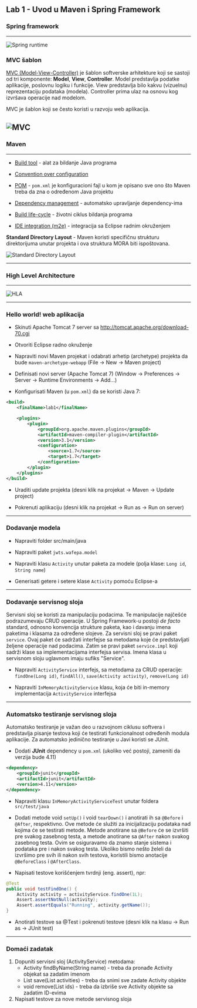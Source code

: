 ## Lab 1 - Uvod u Maven i Spring Framework

### Spring framework
----------------


![Spring runtime](/../images/lab1-begin/images/spring-overview.png?raw=true) 

### MVC šablon

[MVC (Model-View-Controller)](http://en.wikipedia.org/wiki/Model-view-controller) je šablon softverske arhitekture koji se sastoji od tri komponente: **Model**, **View**, **Controller**. 
Model predstavlja podatke aplikacije, poslovnu logiku i funkcije. 
View predstavlja bilo kakvu (vizuelnu) reprezentaciju podataka (modela).
Controller prima ulaz na osnovu kog izvršava operacije nad modelom.


MVC je šablon koji se često koristi u razvoju web aplikacija.


![MVC](http://upload.wikimedia.org/wikipedia/commons/a/a0/MVC-Process.svg) 
----

### Maven
-------------------------


*	[Build tool](http://maven.apache.org/users/index.html) - alat za bildanje Java programa

*	[Convention over configuration](http://maven.apache.org/guides/introduction/introduction-to-the-standard-directory-layout.html)

*	[POM](http://maven.apache.org/pom.html) - `pom.xml` je konfiguracioni fajl u kom je opisano sve ono što Maven treba da zna o određenom Java projektu

*	[Dependency management](http://maven.apache.org/guides/introduction/introduction-to-dependency-mechanism.html) - automatsko upravljanje dependency-ima

*	[Build life-cycle](http://maven.apache.org/guides/introduction/introduction-to-the-lifecycle.html) - životni ciklus bildanja programa

*	[IDE integration (m2e)](https://www.eclipse.org/m2e/) - integracija sa Eclipse radnim okruženjem


**Standard Directory Layout** - Maven koristi specifičnu strukturu direktorijuma unutar projekta i ova struktura MORA biti ispoštovana.

![Standard Directory Layout](http://core0.staticworld.net/images/idge/imported/article/jvw/2005/12/jw-1205-maven1-100156413-orig.gif)

----

### High Level Architecture
-----------------------


![HLA](/../images/images/hla.png)

----

### Hello world! web aplikacija

* Skinuti Apache Tomcat 7 server sa http://tomcat.apache.org/download-70.cgi

* Otvoriti Eclipse radno okruženje

* Napraviti novi Maven projekat i odabrati arhetip (archetype) projekta da bude `maven-archetype-webapp` (File -> New -> Maven project)

* Definisati novi server (Apache Tomcat 7) (Window -> Preferences -> Server -> Runtime Environments -> Add...)

* Konfigurisati Maven (u `pom.xml`) da se koristi Java 7:

```xml
<build>
	<finalName>lab1</finalName>

	<plugins>
		<plugin>
			<groupId>org.apache.maven.plugins</groupId>
			<artifactId>maven-compiler-plugin</artifactId>
			<version>3.1</version>
			<configuration>
				<source>1.7</source>
				<target>1.7</target>
			</configuration>
		</plugin>
	</plugins>
</build>
```

* Uraditi update projekta (desni klik na projekat -> Maven -> Update project)

* Pokrenuti aplikaciju (desni klik na projekat -> Run as -> Run on server)

----

### Dodavanje modela

* Napraviti folder src/main/java

* Napraviti paket `jwts.wafepa.model`

* Napraviti klasu `Activity` unutar paketa za modele (polja klase: `Long id`, `String name`)

* Generisati getere i setere klase `Activity` pomoću Eclipse-a

----

### Dodavanje servisnog sloja

Servisni sloj se koristi za manipulaciju podacima. Te manipulacije najčešće podrazumevaju CRUD operacije.
U Spring Framework-u postoji *de facto* standard, odnosno konvencija strukture paketa, kao i davanju imena paketima i klasama za određene slojeve.
Za servisni sloj se pravi paket `service`. Ovaj paket će sadržati interfejse sa metodama koje će predstavljati željene operacije nad podacima.
Zatim se pravi paket `service.impl` koji sadrži klase sa implementacijama interfejsa servisa. Imena klasa u servisnom sloju uglavnom imaju sufiks "Service".

* Napraviti `ActivityService` interfejs, sa metodama za CRUD operacije: `findOne(Long id)`, `findAll()`, `save(Activity activity)`, `remove(Long id)`

* Napraviti `InMemoryActivityService` klasu, koja će biti in-memory implementacija `ActivityService` interfejsa

----

### Automatsko testiranje servisnog sloja

Automatsko testiranje je važan deo u razvojnom ciklusu softvera i predstavlja pisanje testova koji će testirati funkcionalnost određenih modula aplikacije.
Za automatsko jedinično testiranje u Javi koristi se JUnit.

* Dodati **JUnit** dependency u `pom.xml` (ukoliko već postoji, zameniti da verzija bude 4.11)

```xml
<dependency>
	<groupId>junit</groupId>
	<artifactId>junit</artifactId>
	<version>4.11</version>
</dependency>
```


* Napraviti klasu `InMemoryActivityServiceTest` unutar foldera `src/test/java`

* Dodati metode void `setUp()` i void `tearDown()` i anotirati ih sa `@Before` i `@After`, respektivno. Ove metode će služiti za inicijalizaciju podataka nad kojima će se testirati metode.
Metode anotirane sa `@Before` će se izvršiti pre svakog zasebnog testa, a metode anotirane sa `@After` nakon svakog zasebnog testa.
Ovim se osiguravamo da znamo stanje sistema i podataka pre i nakon svakog testa. Ukoliko bismo nešto želeli da izvršimo pre svih ili nakon svih testova, koristili bismo anotacije `@BeforeClass` i `@AfterClass`.

* Napisati testove korišćenjem tvrdnji (eng. assert), npr:


```java
@Test
public void testFindOne() {
	Activity activity = activityService.findOne(1L);
	Assert.assertNotNull(activity);
	Assert.assertEquals("Running", activity.getName());
}
```

* Anotirati testove sa @Test i pokrenuti testove (desni klik na klasu -> Run as -> JUnit test)

----

### Domaći zadatak

1. Dopuniti servisni sloj (ActivityService) metodama:
	- Activity findByName(String name) - treba da pronađe Activity objekat sa zadatim imenom
	- List<Activity> save(List<Activity> activities) - treba da snimi sve zadate Activity objekte
	- void remove(List<Long> ids) - treba da izbriše sve Activity objekte sa zadatim ID-evima
2. Napisati testove za nove metode servisnog sloja
